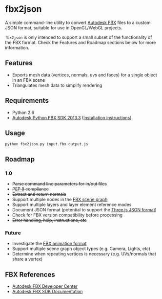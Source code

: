 # fbx2json 

A simple command-line utility to convert [Autodesk FBX](http://www.autodesk.com/developfbx) files to a custom JSON format, suitable for use in OpenGL/WebGL projects.

`fbx2json` is only intended to support a small subset of the functionality of the FBX format. Check the Features and Roadmap sections below for more information.

## Features

* Exports mesh data (vertices, normals, uvs and faces) for a single object in an FBX scene
* Triangulates mesh data to simplify rendering

## Requirements

* Python 2.6
* [Autodesk Python FBX SDK 2013.3](http://usa.autodesk.com/adsk/servlet/pc/item?siteID=123112&id=10775847) ([Installation instructions](http://docs.autodesk.com/FBX/2013/ENU/FBX-SDK-Documentation/index.html?url=files/GUID-2F3A42FA-4C19-42F2-BC4F-B9EC64EA16AA.htm,topicNumber=d30e11018))

## Usage

```
python fbx2json.py input.fbx output.js
```

## Roadmap

### 1.0

* ~~Parse command line parameters for in/out files~~
* ~~[PEP 8](http://www.python.org/dev/peps/pep-0008/) compliance~~
* ~~Extract and return normals~~
* Support multiple nodes in the [FBX scene graph](http://docs.autodesk.com/FBX/2013/ENU/FBX-SDK-Documentation/files/GUID-F194000D-5AD4-49C1-86CC-5DAC2CE64E97.htm)
* Support multiple layers and layer element reference modes
* Document JSON format (potential to support the [Three.js JSON format](https://github.com/mrdoob/three.js/wiki/JSON-Model-format-3.1))
* Check for FBX version compatibility before processing
* ~~Error handling, help, instructions, etc~~

### Future

* Investigate the [FBX animation format](http://docs.autodesk.com/FBX/2013/ENU/FBX-SDK-Documentation/index.html?url=files/GUID-B3311B8D-5390-4C63-AB9F-662AC7D5C6CC.htm,topicNumber=d30e9650)
* Support multiple scene graph object types (e.g. Camera, Lights, etc)
* Determine when repeating vertices is necessary (e.g. UVs/normals that share a vertex)

## FBX References

* [Autodesk FBX Developer Center](http://www.autodesk.com/developfbx)
* [Autodesk FBX SDK Documentation](http://www.autodesk.com/fbx-sdkdoc-2013-enu)